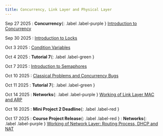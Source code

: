 ```yaml
---
title: Concurrency, Link Layer and Physical Layer
---
```


Sep 27 2025
: **Concurrency**{: .label .label-purple } [Introduction to Concurrency](#)

Sep 30 2025
: [Introduction to Locks](#)

Oct 3 2025
: [Condition Variables](#)

Oct 4 2025
: **Tutorial 7**{: .label .label-green }

Oct 7 2025
: [Introduction to Semaphores](#)

Oct 10 2025
: [Classical Problems and Concurrency Bugs](#)

Oct 11 2025
: **Tutorial 7**{: .label .label-green }

Oct 14 2025
: **Networks**{: .label .label-purple } [Working of Link Layer MAC and ARP](#)

Oct 16 2025
: **Mini Project 2 Deadline**{: .label .label-red }

Oct 17 2025
: **Course Project Release**{: .label .label-red }
: **Networks**{: .label .label-purple } [Working of Network Layer: Routing Process, DHCP and NAT](#)
